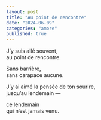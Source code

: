 ```yaml
---
layout: post
title: "Au point de rencontre"
date: "2024-06-09"
categories: "amore"
published: true
---
```


J’y suis allé souvent,  
au point de rencontre.  

Sans barrière,  
sans carapace aucune.  

J’y ai aimé la pensée de ton sourire,  
jusqu’au lendemain —  

ce lendemain  
qui n’est jamais venu.  
